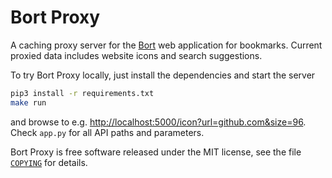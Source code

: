 Bort Proxy
==========

A caching proxy server for the [Bort](https://bort.io/) web application
for bookmarks. Current proxied data includes website icons and search
suggestions.

To try Bort Proxy locally, just install the dependencies and start the
server

```bash
pip3 install -r requirements.txt
make run
```

and browse to e.g. <http://localhost:5000/icon?url=github.com&size=96>.
Check `app.py` for all API paths and parameters.

Bort Proxy is free software released under the MIT license, see the file
[`COPYING`](COPYING) for details.
